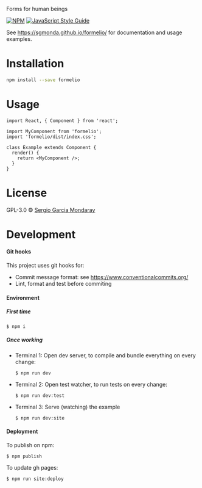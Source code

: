 Forms for human beings

[![NPM](https://img.shields.io/npm/v/formelio.svg)](https://www.npmjs.com/package/formelio) [![JavaScript Style Guide](https://img.shields.io/badge/code_style-standard-brightgreen.svg)](https://standardjs.com)

See https://sgmonda.github.io/formelio/ for documentation and usage examples.

# Installation

```bash
npm install --save formelio
```

# Usage

```tsx
import React, { Component } from 'react';

import MyComponent from 'formelio';
import 'formelio/dist/index.css';

class Example extends Component {
  render() {
    return <MyComponent />;
  }
}
```

# License

GPL-3.0 © [Sergio Garcia Mondaray](https://sgmonda.com)

# Development

#### Git hooks

This project uses git hooks for:

- Commit message format: see https://www.conventionalcommits.org/
- Lint, format and test before commiting

#### Environment

##### First time

```
$ npm i
```

##### Once working

- Terminal 1: Open dev server, to compile and bundle everything on every change:

  ```
  $ npm run dev
  ```

- Terminal 2: Open test watcher, to run tests on every change:

  ```
  $ npm run dev:test
  ```

- Terminal 3: Serve (watching) the example

  ```
  $ npm run dev:site
  ```

#### Deployment

To publish on npm:

```
$ npm publish
```

To update gh pages:

```
$ npm run site:deploy
```
